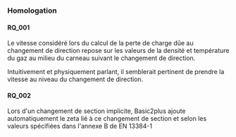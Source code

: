 <!--
SPDX-License-Identifier: AGPL-3.0-or-later
Copyright (C) 2025 Association Française du Poêle Maçonné Artisanal
-->

### Homologation

#### RQ_001

Le vitesse considéré lors du calcul de la perte de charge dûe au changement de direction repose sur les valeurs de la densité et température du gaz au milieu du carneau suivant le changement de direction.

Intuitivement et physiquement parlant, il semblerait pertinent de prendre la vitesse au niveau du changement de direction.


#### RQ_002

Lors d'un changement de section implicite, Basic2plus ajoute automatiquement le zeta lié à ce changement de section et selon les valeurs spécifiées dans l'annexe B de EN 13384-1